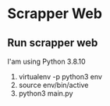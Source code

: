# Scrapper Web
## Run scrapper web
I'am using Python 3.8.10
1. virtualenv -p python3 env
2. source env/bin/active
3. python3 main.py
